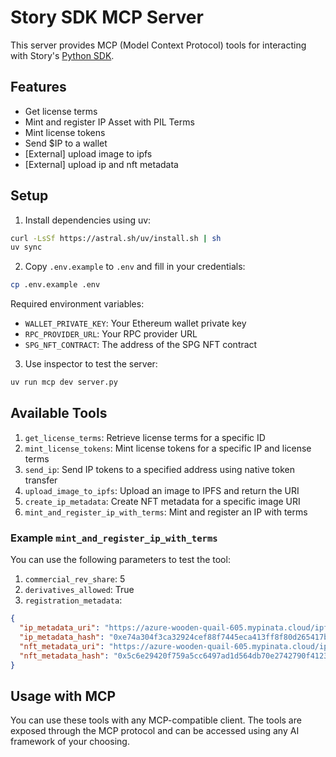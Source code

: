 # Story SDK MCP Server

This server provides MCP (Model Context Protocol) tools for interacting with Story's [Python SDK](https://github.com/storyprotocol/python-sdk/).

## Features

- Get license terms
- Mint and register IP Asset with PIL Terms
- Mint license tokens
- Send $IP to a wallet
- [External] upload image to ipfs
- [External] upload ip and nft metadata

## Setup

1. Install dependencies using uv:

```bash
curl -LsSf https://astral.sh/uv/install.sh | sh
uv sync
```

2. Copy `.env.example` to `.env` and fill in your credentials:

```bash
cp .env.example .env
```

Required environment variables:

- `WALLET_PRIVATE_KEY`: Your Ethereum wallet private key
- `RPC_PROVIDER_URL`: Your RPC provider URL
- `SPG_NFT_CONTRACT`: The address of the SPG NFT contract

3. Use inspector to test the server:

```bash
uv run mcp dev server.py
```

## Available Tools

1. `get_license_terms`: Retrieve license terms for a specific ID
2. `mint_license_tokens`: Mint license tokens for a specific IP and license terms
3. `send_ip`: Send IP tokens to a specified address using native token transfer
4. `upload_image_to_ipfs`: Upload an image to IPFS and return the URI
5. `create_ip_metadata`: Create NFT metadata for a specific image URI
6. `mint_and_register_ip_with_terms`: Mint and register an IP with terms

### Example `mint_and_register_ip_with_terms`

You can use the following parameters to test the tool:

1. `commercial_rev_share`: 5
2. `derivatives_allowed`: True
3. `registration_metadata`:

```json
{
  "ip_metadata_uri": "https://azure-wooden-quail-605.mypinata.cloud/ipfs/QmcvC23URQPKSHYB9Xy5AFswy2SKqUYPRg7iYtL5ZqEi7b",
  "ip_metadata_hash": "0xe74a304f3ca32924cef88f7445eca413ff8f80d265417bfc93d6765bb26e4dec",
  "nft_metadata_uri": "https://azure-wooden-quail-605.mypinata.cloud/ipfs/QmegKQTYSeaNgKBncYTPWMJeykHVwDgsiFf493fkXBaWcb",
  "nft_metadata_hash": "0x5c6e29420f759a5cc6497ad1d564db70e2742790f4123225a093209ad55340d7"
}
```

## Usage with MCP

You can use these tools with any MCP-compatible client. The tools are exposed through the MCP protocol and can be accessed using any AI framework of your choosing.
